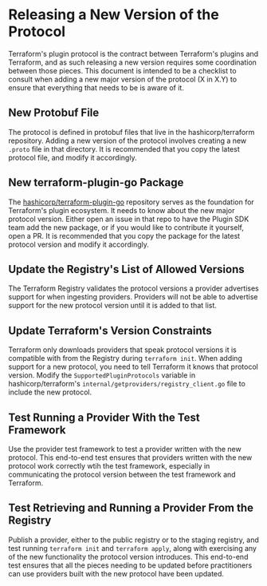 # Releasing a New Version of the Protocol

Terraform's plugin protocol is the contract between Terraform's plugins and
Terraform, and as such releasing a new version requires some coordination
between those pieces. This document is intended to be a checklist to consult
when adding a new major version of the protocol (X in X.Y) to ensure that
everything that needs to be is aware of it.

## New Protobuf File

The protocol is defined in protobuf files that live in the hashicorp/terraform
repository. Adding a new version of the protocol involves creating a new
`.proto` file in that directory. It is recommended that you copy the latest
protocol file, and modify it accordingly.

## New terraform-plugin-go Package

The
[hashicorp/terraform-plugin-go](https://github.com/hashicorp/terraform-plugin-go)
repository serves as the foundation for Terraform's plugin ecosystem. It needs
to know about the new major protocol version. Either open an issue in that repo
to have the Plugin SDK team add the new package, or if you would like to
contribute it yourself, open a PR. It is recommended that you copy the package
for the latest protocol version and modify it accordingly.

## Update the Registry's List of Allowed Versions

The Terraform Registry validates the protocol versions a provider advertises
support for when ingesting providers. Providers will not be able to advertise
support for the new protocol version until it is added to that list.

## Update Terraform's Version Constraints

Terraform only downloads providers that speak protocol versions it is
compatible with from the Registry during `terraform init`. When adding support
for a new protocol, you need to tell Terraform it knows that protocol version.
Modify the `SupportedPluginProtocols` variable in hashicorp/terraform's
`internal/getproviders/registry_client.go` file to include the new protocol.

## Test Running a Provider With the Test Framework

Use the provider test framework to test a provider written with the new
protocol. This end-to-end test ensures that providers written with the new
protocol work correctly wtih the test framework, especially in communicating
the protocol version between the test framework and Terraform.

## Test Retrieving and Running a Provider From the Registry

Publish a provider, either to the public registry or to the staging registry,
and test running `terraform init` and `terraform apply`, along with exercising
any of the new functionality the protocol version introduces. This end-to-end
test ensures that all the pieces needing to be updated before practitioners can
use providers built with the new protocol have been updated.
